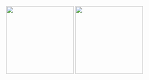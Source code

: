 <div align="center">
  <img height="180em" src="https://github-readme-stats.vercel.app/api?username=Gabriel-Liondas&show_icons=true&theme=dark&include_all_commits=true&count_private=true"/>
  <img height="180em" src="https://github-readme-stats.vercel.app/api/top-langs/?username=Gabriel-Liondas&layout=compact&langs_count=7&theme=dark"/>
</div>
